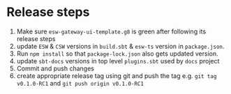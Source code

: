 
# Release steps

1. Make sure `esw-gateway-ui-template.g8` is green after following its release steps
2. update `ESW` & `CSW` versions in `build.sbt` & `esw-ts` version in `package.json`.
3. Run `npm install` so that `package-lock.json` also gets updated version.
4. update `sbt-docs` versions in top level `plugins.sbt` used by `docs` project
5. Commit and push changes
6. create appropriate release tag using git and push the tag e.g. `git tag v0.1.0-RC1` and `git push origin v0.1.0-RC1`
